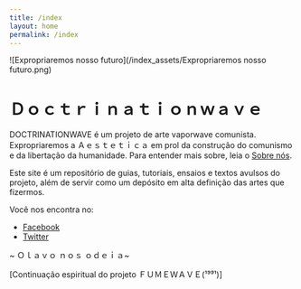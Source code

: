 ```yaml
---
title: /index
layout: home
permalink: /index
---
```


![Expropriaremos nosso futuro](/index_assets/Expropriaremos nosso futuro.png)


# Ｄｏｃｔｒｉｎａｔｉｏｎｗａｖｅ

DOCTRINATIONWAVE é um projeto de arte vaporwave comunista. Expropriaremos a Ａｅｓｔｅｔｉｃａ em prol da construção do comunismo e da libertação da humanidade. Para entender mais sobre, leia o [Sobre nós](/sobre.html).


Este site é um repositório de guias, tutoriais, ensaios e textos avulsos do projeto, além de servir como um depósito em alta definição das artes que fizermos.


Você nos encontra no:


- [Facebook](https://www.facebook.com/DOCTRINATIONWAVE/)
- [Twitter](https://twitter.com/Doutrinarwave)


~ Ｏｌａｖｏ ｎｏｓ ｏｄｅｉａ~


[Continuação espiritual do projeto ＦＵＭＥＷＡＶＥ(¹⁹⁹¹)]

